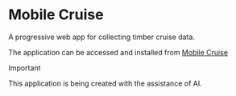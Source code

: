 # Mobile Cruise
A progressive web app for collecting timber cruise data.

The application can be accessed and installed from 
[Mobile Cruise](https://tharen-odf.github.io/mobile_cruise)

> [!IMPORTANT] 
> This application is being created with the assistance of AI.
